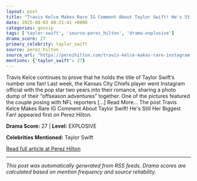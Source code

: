 ```yaml
---
layout: post
title: "Travis Kelce Makes Rare IG Comment About Taylor Swift! He's Still Her Biggest Fan!"
date: 2025-08-03 08:21:41 +0000
categories: gossip
tags: ['taylor-swift', 'source-perez_hilton', 'drama-explosive']
drama_score: 27
primary_celebrity: taylor_swift
source: perez_hilton
source_url: "https://perezhilton.com/travis-kelce-makes-rare-instagram-comment-taylor-swift/"
mentions: {'taylor_swift': 27}
---
```


Travis Kelce continues to prove that he holds the title of Taylor Swift&#8216;s number one fan! Last week, the Kansas City Chiefs player went Instagram official with the pop star two years into their romance, sharing a photo dump of their “offseason adventures” together. One of the pictures featured the couple posing with NFL reporters [...] Read More... The post Travis Kelce Makes Rare IG Comment About Taylor Swift! He&#039;s Still Her Biggest Fan! appeared first on Perez Hilton.

**Drama Score:** 27 | **Level:** EXPLOSIVE

**Celebrities Mentioned:** Taylor Swift

[Read full article at Perez Hilton](https://perezhilton.com/travis-kelce-makes-rare-instagram-comment-taylor-swift/)

---
*This post was automatically generated from RSS feeds. Drama scores are calculated based on mention frequency and source reliability.*
